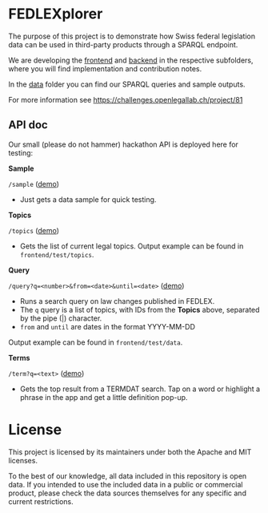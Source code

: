 # FEDLEXplorer

The purpose of this project is to demonstrate how Swiss federal legislation data can be used in third-party products through a SPARQL endpoint.

We are developing the [frontend](frontend/) and [backend](backend/) in the respective subfolders, where you will find implementation and contribution notes.

In the [data](data/) folder you can find our SPARQL queries and sample outputs.

For more information see https://challenges.openlegallab.ch/project/81

## API doc

Our small (please do not hammer) hackathon API is deployed here for testing:

**Sample**

`/sample` ([demo](http://fedlexplorer.openlegallab.ch/sample))

- Just gets a data sample for quick testing.

**Topics**

`/topics` ([demo](http://fedlexplorer.openlegallab.ch/topics))

- Gets the list of current legal topics. Output example can be found in `frontend/test/topics`.

**Query**

`/query?q=<number>&from=<date>&until=<date>` ([demo](http://fedlexplorer.openlegallab.ch/query?q=235&from=2023-09-01))

- Runs a search query on law changes published in FEDLEX.
- The `q` query is a list of topics, with IDs from the **Topics** above, separated by the pipe (|) character.
- `from` and `until` are dates in the format YYYY-MM-DD

Output example can be found in `frontend/test/data`.

**Terms**

`/term?q=<text>` ([demo](http://fedlexplorer.openlegallab.ch/term?q=UVEK))

- Gets the top result from a TERMDAT search. Tap on a word or highlight a phrase in the app and get a little definition pop-up.

# License

This project is licensed by its maintainers under both the Apache and MIT licenses.

To the best of our knowledge, all data included in this repository is open data. If you intended to use the included data in a public or commercial product, please check the data sources themselves for any specific and current restrictions.
